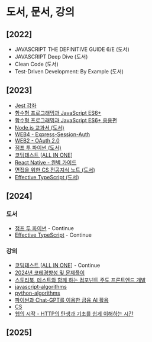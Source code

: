 # 도서, 문서, 강의

## [2022]

- JAVASCRIPT THE DEFINITIVE GUIDE 6/E (도서)
- JAVASCRIPT Deep Dive (도서)
- Clean Code (도서)
- Test-Driven Development: By Example (도서)

## [2023]

- [Jest 강좌](Jest%20강좌)
- [함수형 프로그래밍과 JavaScript ES6+](함수형%20프로그래밍과%20JavaScript%20ES6+/README.md)
- [함수형 프로그래밍과 JavaScript ES6+ 응용편](함수형%20프로그래밍과%20JavaScript%20ES6+%20응용편/README.md)
- [Node.js 교과서 (도서)](Node.js%20교과서/README.md)
- [WEB4 - Express-Session-Auth]()
- [WEB2 - OAuth 2.0](WEB2%20%2D%20OAuth%202.0)
- [점프 투 파이썬 (도서)](점프%20투%20파이썬/README.md)
- [코딩테스트 [ALL IN ONE]](코딩테스트%20[ALL%20IN%20ONE]/README.md)
- [React Native - 완벽 가이드](React%20Native%20%2D%20완벽%20가이드/README.md)
- [면접을 위한 CS 전공지식 노트 (도서)](면접을%20위한%20CS%20전공지식%20노트/README.md)
- [Effective TypeScript (도서)](Effective%20TypeScript/README.md)

## [2024]

### 도서

- [점프 투 파이썬](점프%20투%20파이썬/README.md) - Continue
- [Effective TypeScript](Effective%20TypeScript/README.md) - Continue

### 강의

- [코딩테스트 [ALL IN ONE]](코딩테스트%20[ALL%20IN%20ONE]/README.md) - Continue
- [2024년 코테경향성 및 문제풀이](2024년%20코테경향성%20및%20문제풀이/README.md)
- [스토리북, 테스트와 함께 하는 컴포넌트 주도 프론트엔드 개발](/인프런%20퇴근길%20밋업/테스트.md)
- [javascript-algorithms](javascript%2Dalgorithms/README.md)
- [python-algorithms](python%2Dalgorithms/README.md)
- [파이썬과 Chat-GPT를 이용한 금융 AI 활용](파이썬과%20Chat%2DGPT를%20이용한%20금융%20AI%20활용/README.md)
- [CS](CS/README.md)
- [웹의 시작 - HTTP의 탄생과 기초를 쉽게 이해하는 시간](/인프런%20퇴근길%20밋업/HTTP.md)

## [2025]
